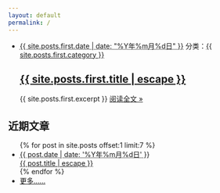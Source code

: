 ```yaml
---
layout: default
permalink: /
---
```

<div class="home-left">
  <ul class="post-list">
    <li>
      <span class="post-meta"><abbr title="{{ site.posts.first.date | date_to_xmlschema }}">{{ site.posts.first.date | date: "%Y年%m月%d日" }}</abbr></span>
      <span class="right">分类：<a class="category" href="{{ site.category }}#{{ site.posts.first.category }}">{{ site.posts.first.category }}</a></span>
      <h2>
        <a class="post-link" href="{{ site.posts.first.url }}">{{ site.posts.first.title | escape }}</a>
      </h2>
      {{ site.posts.first.excerpt }}
      <span><a class="readmore" href="{{ site.posts.first.url }}">阅读全文 &raquo;</a></span>
    </li>
  </ul>
</div>

<div class="home-right">
  <h2>近期文章</h2>
  <ul>{% for post in site.posts offset:1 limit:7 %}
    <li>
      <span><abbr title="{{ post.date | date_to_xmlschema }}">{{ post.date | date: '%Y年%m月%d日' }}</abbr></span><br>
      <a href="{{ post.url }}">{{ post.title | escape }}</a>
    </li>{% endfor %}
    <li><a href="{{ site.blog }}">更多……</a></li>
  </ul>
</div>
